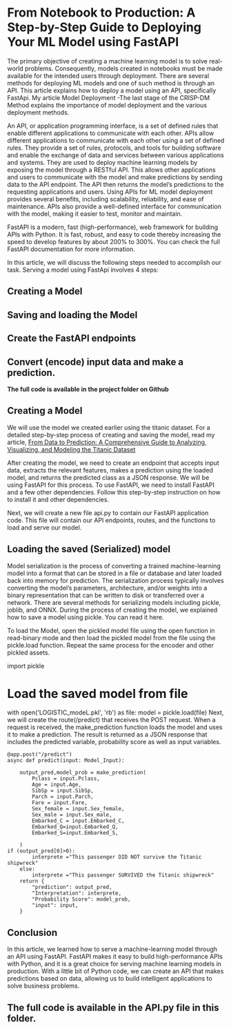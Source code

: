 # From Notebook to Production: A Step-by-Step Guide to Deploying Your ML Model using FastAPI

The primary objective of creating a machine learning model is to solve real-world problems. Consequently, models created in notebooks must be made available for the intended users through deployment. There are several methods for deploying ML models and one of such method is through an API. This article explains how to deploy a model using an API, specifically FastApi. My article Model Deployment -The last stage of the CRISP-DM Method explains the importance of model deployment and the various deployment methods.

An API, or application programming interface, is a set of defined rules that enable different applications to communicate with each other. APIs allow different applications to communicate with each other using a set of defined rules. They provide a set of rules, protocols, and tools for building software and enable the exchange of data and services between various applications and systems. They are used to deploy machine learning models by exposing the model through a RESTful API. This allows other applications and users to communicate with the model and make predictions by sending data to the API endpoint. The API then returns the model’s predictions to the requesting applications and users. Using APIs for ML model deployment provides several benefits, including scalability, reliability, and ease of maintenance. APIs also provide a well-defined interface for communication with the model, making it easier to test, monitor and maintain.

FastAPI is a modern, fast (high-performance), web framework for building APIs with Python. It is fast, robust, and easy to code thereby increasing the speed to develop features by about 200% to 300%. You can check the full FastAPI documentation for more information.

In this article, we will discuss the following steps needed to accomplish our task. Serving a model using FastApi involves 4 steps:

 ## Creating a Model

 ## Saving and loading the Model

 ## Create the FastAPI endpoints

 ## Convert (encode) input data and make a prediction.

**The full code is available in the project folder on Github**

 ## Creating a Model

We will use the model we created earlier using the titanic dataset. For a detailed step-by-step process of creating and saving the model, read my article, [From Data to Prediction: A Comprehensive Guide to Analyzing, Visualizing, and Modeling the Titanic Dataset](https://medium.com/@alihu.alhassan/from-data-to-prediction-a-comprehensive-guide-to-analyzing-visualizing-and-modeling-the-titanic-3ca458d4da83)

After creating the model, we need to create an endpoint that accepts input data, extracts the relevant features, makes a prediction using the loaded model, and returns the predicted class as a JSON response. We will be using FastAPI for this process. To use FastAPI, we need to install FastAPI and a few other dependencies. Follow this step-by-step instruction on how to install it and other dependencies.

Next, we will create a new file api.py to contain our FastAPI application code. This file will contain our API endpoints, routes, and the functions to load and serve our model.

## Loading the saved (Serialized) model

Model serialization is the process of converting a trained machine-learning model into a format that can be stored in a file or database and later loaded back into memory for prediction. The serialization process typically involves converting the model’s parameters, architecture, and/or weights into a binary representation that can be written to disk or transferred over a network. There are several methods for serializing models including pickle, joblib, and ONNX. During the process of creating the model, we explained how to save a model using pickle. You can read it here.

To load the Model, open the pickled model file using the open function in read-binary mode and then load the pickled model from the file using the pickle.load function. Repeat the same process for the encoder and other pickled assets.

import pickle

# Load the saved model from file
with open('LOGISTIC_modeL.pkl', 'rb') as file:
    model = pickle.load(file)
Next, we will create the route(/predict) that receives the POST request. When a request is received, the make_prediction function loads the model and uses it to make a prediction. The result is returned as a JSON response that includes the predicted variable, probability score as well as input variables.
```
@app.post("/predict")
async def predict(input: Model_Input):
    
    output_pred,model_prob = make_prediction(
        Pclass = input.Pclass,
        Age = input.Age,
        SibSp = input.SibSp,
        Parch = input.Parch,
        Fare = input.Fare,
        Sex_female = input.Sex_female,
        Sex_male = input.Sex_male,
        Embarked_C = input.Embarked_C,
        Embarked_Q=input.Embarked_Q,
        Embarked_S=input.Embarked_S,

    )
if (output_pred[0]>0):
        interprete ="This passenger DID NOT survive the Titanic shipwreck"
    else:
        interprete ="This passenger SURVIVED the Titanic shipwreck" 
    return {
        "prediction": output_pred,
        "Interpretation": interprete,
        "Probability Score": model_prob,
        "input": input,
    }
 ```
    
## Conclusion

In this article, we learned how to serve a machine-learning model through an API using FastAPI. FastAPI makes it easy to build high-performance APIs with Python, and it is a great choice for serving machine learning models in production. With a little bit of Python code, we can create an API that makes predictions based on data, allowing us to build intelligent applications to solve business problems.

## The full code is available in the API.py file in this folder.

